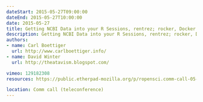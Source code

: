 ```yaml
---
dateStart: 2015-05-27T09:00:00
dateEnd: 2015-05-27T10:00:00
date: 2015-05-27
title: Getting NCBI Data into your R Sessions, rentrez; rocker, Docker for R
description: Getting NCBI Data into your R Sessions, rentrez; rocker, Docker for R
authors:
- name: Carl Boettiger
  url: http://www.carlboettiger.info/
- name: David Winter
  url: http://theatavism.blogspot.com/

vimeo: 129182308
resources: https://public.etherpad-mozilla.org/p/ropensci.comm-call-05-27

location: Comm call (teleconference)
---
```

